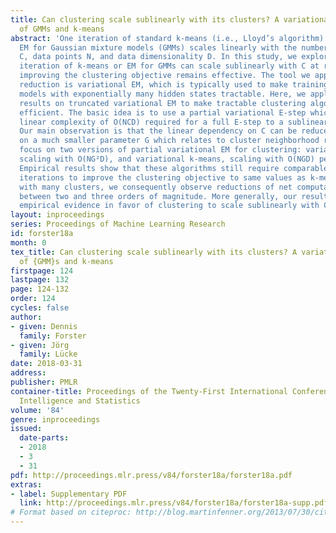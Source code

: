 ```yaml
---
title: Can clustering scale sublinearly with its clusters? A variational EM acceleration
  of GMMs and k-means
abstract: 'One iteration of standard k-means (i.e., Lloyd’s algorithm) or standard
  EM for Gaussian mixture models (GMMs) scales linearly with the number of clusters
  C, data points N, and data dimensionality D. In this study, we explore whether one
  iteration of k-means or EM for GMMs can scale sublinearly with C at run-time, while
  improving the clustering objective remains effective. The tool we apply for complexity
  reduction is variational EM, which is typically used to make training of generative
  models with exponentially many hidden states tractable. Here, we apply novel theoretical
  results on truncated variational EM to make tractable clustering algorithms more
  efficient. The basic idea is to use a partial variational E-step which reduces the
  linear complexity of O(NCD) required for a full E-step to a sublinear complexity.
  Our main observation is that the linear dependency on C can be reduced to a dependency
  on a much smaller parameter G which relates to cluster neighborhood relations. We
  focus on two versions of partial variational EM for clustering: variational GMM,
  scaling with O(NG²D), and variational k-means, scaling with O(NGD) per iteration.
  Empirical results show that these algorithms still require comparable numbers of
  iterations to improve the clustering objective to same values as k-means. For data
  with many clusters, we consequently observe reductions of net computational demands
  between two and three orders of magnitude. More generally, our results provide substantial
  empirical evidence in favor of clustering to scale sublinearly with C.'
layout: inproceedings
series: Proceedings of Machine Learning Research
id: forster18a
month: 0
tex_title: Can clustering scale sublinearly with its clusters? A variational EM acceleration
  of {GMM}s and k-means
firstpage: 124
lastpage: 132
page: 124-132
order: 124
cycles: false
author:
- given: Dennis
  family: Forster
- given: Jörg
  family: Lücke
date: 2018-03-31
address: 
publisher: PMLR
container-title: Proceedings of the Twenty-First International Conference on Artificial
  Intelligence and Statistics
volume: '84'
genre: inproceedings
issued:
  date-parts:
  - 2018
  - 3
  - 31
pdf: http://proceedings.mlr.press/v84/forster18a/forster18a.pdf
extras:
- label: Supplementary PDF
  link: http://proceedings.mlr.press/v84/forster18a/forster18a-supp.pdf
# Format based on citeproc: http://blog.martinfenner.org/2013/07/30/citeproc-yaml-for-bibliographies/
---
```

